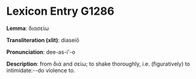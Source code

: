 # Lexicon Entry G1286

**Lemma**: διασείω

**Transliteration (xlit)**: diaseíō

**Pronunciation**: dee-as-i'-o

**Description**:
from διά and σείω; to shake thoroughly, i.e. (figuratively) to intimidate:--do violence to.
